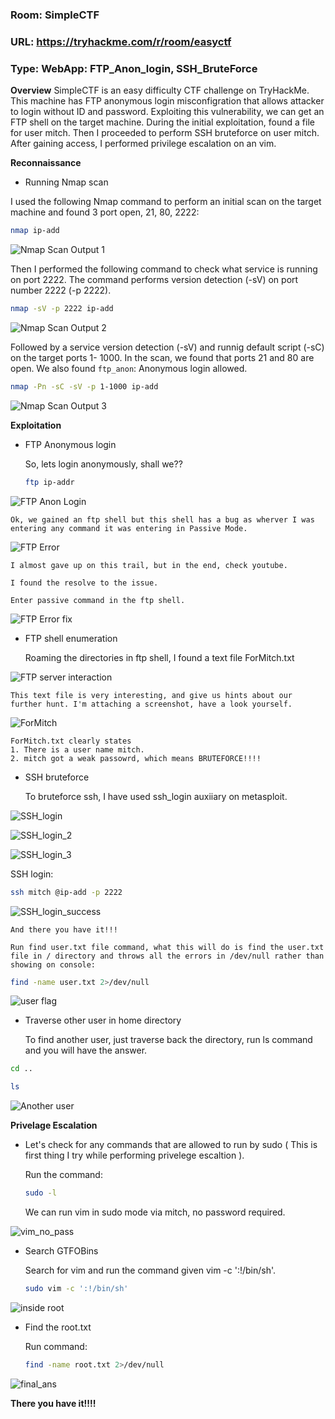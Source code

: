 ### Room: SimpleCTF
### URL: https://tryhackme.com/r/room/easyctf
### Type: WebApp: FTP_Anon_login, SSH_BruteForce

**Overview**
SimpleCTF is an easy difficulty CTF challenge on TryHackMe. This machine has FTP anonymous login misconfigration that allows attacker to login without ID and password. Exploiting this vulnerability, we can get an FTP shell on the target machine. During the initial exploitation, found a file for user mitch. Then I proceeded to perform SSH bruteforce on user mitch. After gaining access, I performed privilege escalation on an vim.

**Reconnaissance**
* Running Nmap scan

I used the following Nmap command to perform an initial scan on the target machine and found 3 port open, 21, 80, 2222:
    
``` bash
nmap ip-add
```

![Nmap Scan Output 1](https://i.imgur.com/Q8t1Jpb.png)

Then I performed the following command to check what service is running on port 2222. The command performs version detection (-sV) on port number 2222 (-p 2222).

``` bash
nmap -sV -p 2222 ip-add
```

![Nmap Scan Output 2](https://i.imgur.com/zJap6Df.png)

Followed by a service version detection (-sV) and runnig default script (-sC) on the target ports 1- 1000. In the scan, we found that ports 21 and 80 are open. We also found `ftp_anon`: Anonymous login allowed.

``` bash
nmap -Pn -sC -sV -p 1-1000 ip-add
```

![Nmap Scan Output 3](https://i.imgur.com/6iJljzw.png)


**Exploitation**

* FTP Anonymous login

    So, lets login anonymously, shall we??
    
    ```bash
    ftp ip-addr
    ```
![FTP Anon Login](https://i.imgur.com/HK8fIxk.png)

    Ok, we gained an ftp shell but this shell has a bug as wherver I was entering any command it was entering in Passive Mode.

![FTP Error](https://i.imgur.com/8jwkt7B.png)    

    I almost gave up on this trail, but in the end, check youtube.

    I found the resolve to the issue. 

    Enter passive command in the ftp shell.

![FTP Error fix](https://i.imgur.com/5OASiMU.png)   

* FTP shell enumeration

    Roaming the directories in ftp shell, I found a text file ForMitch.txt

![FTP server interaction](https://i.imgur.com/VrORPth.png)

    This text file is very interesting, and give us hints about our further hunt. I'm attaching a screenshot, have a look yourself.

![ForMitch](https://i.imgur.com/Xf3ZfY3.png)

    ForMitch.txt clearly states 
    1. There is a user name mitch.
    2. mitch got a weak passowrd, which means BRUTEFORCE!!!!


* SSH bruteforce

    To bruteforce ssh, I have used ssh_login auxiiary on metasploit.

![SSH_login](https://i.imgur.com/Lnu05eh.png)

![SSH_login_2](https://i.imgur.com/1mv1Nss.png)

![SSH_login_3](https://i.imgur.com/NlzcNEv.png)


SSH login:

``` bash
ssh mitch @ip-add -p 2222
```

![SSH_login_success](https://i.imgur.com/9hujNy8.png)

    And there you have it!!!

    Run find user.txt file command, what this will do is find the user.txt file in / directory and throws all the errors in /dev/null rather than showing on console:

``` bash
find -name user.txt 2>/dev/null
```

![user flag](https://i.imgur.com/w0LUj8c.png)

* Traverse other user in home directory

    To find another user, just traverse back the directory, run ls command and you will have the answer.

``` bash
cd ..
```

``` bash
ls
```

![Another user](https://i.imgur.com/tWHxClG.png)



**Privelage Escalation**

* Let's check for any commands that are allowed to run by sudo ( This is first thing I try while performing privelege escaltion ).

    Run the command:

    ``` bash
    sudo -l
    ```

    We can run vim in sudo mode via mitch, no password required.

![vim_no_pass](https://i.imgur.com/dA1er9x.png)

* Search GTFOBins

    Search for vim and run the command given vim -c ':!/bin/sh'.

    ``` bash
    sudo vim -c ':!/bin/sh'
    ```



![inside root](https://i.imgur.com/Vw3r9Ls.png)

* Find the root.txt

    Run command:

    ```bash 
    find -name root.txt 2>/dev/null
    ```

![final_ans](https://i.imgur.com/vVAHcGb.png)

    

**There you have it!!!!**


